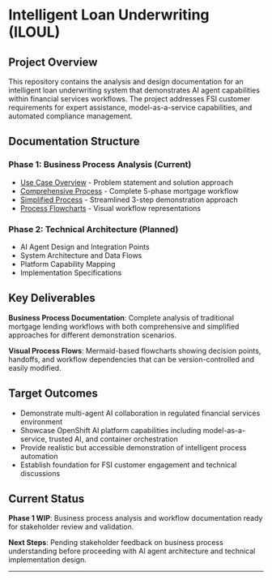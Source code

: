 # Intelligent Loan Underwriting (ILOUL)

## Project Overview

This repository contains the analysis and design documentation for an intelligent loan underwriting system that demonstrates AI agent capabilities within financial services workflows. The project addresses FSI customer requirements for expert assistance, model-as-a-service capabilities, and automated compliance management.

## Documentation Structure

### Phase 1: Business Process Analysis (Current)
- [Use Case Overview](docs/01-use-case-overview.md) - Problem statement and solution approach
- [Comprehensive Process](docs/02-business-process-full.md) - Complete 5-phase mortgage workflow
- [Simplified Process](docs/03-business-process-simplified.md) - Streamlined 3-step demonstration approach
- [Process Flowcharts](diagrams/business-flows/) - Visual workflow representations

### Phase 2: Technical Architecture (Planned)
- AI Agent Design and Integration Points
- System Architecture and Data Flows
- Platform Capability Mapping
- Implementation Specifications

## Key Deliverables

**Business Process Documentation**: Complete analysis of traditional mortgage lending workflows with both comprehensive and simplified approaches for different demonstration scenarios.

**Visual Process Flows**: Mermaid-based flowcharts showing decision points, handoffs, and workflow dependencies that can be version-controlled and easily modified.

## Target Outcomes

- Demonstrate multi-agent AI collaboration in regulated financial services environment
- Showcase OpenShift AI platform capabilities including model-as-a-service, trusted AI, and container orchestration
- Provide realistic but accessible demonstration of intelligent process automation
- Establish foundation for FSI customer engagement and technical discussions

## Current Status

**Phase 1 WIP**: Business process analysis and workflow documentation ready for stakeholder review and validation.

**Next Steps**: Pending stakeholder feedback on business process understanding before proceeding with AI agent architecture and technical implementation design.

---
